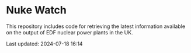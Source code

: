 # Nuke Watch

This repository includes code for retrieving the latest information available on the output of EDF nuclear power plants in the UK.

Last updated: 2024-07-18 16:14